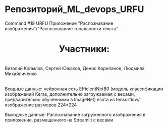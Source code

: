 # Репозиторий_ML_devops_URFU

Command #19 URFU
Приложение "Распознавание изображения"/"Распознование тональности текста"
<h1 align="center">Участники:</h1><br>
Виталий Копылов, Сергей Южаков, Денис Корепанов, Людмила Михайличенко <br><br>


Входные данные: нейронная сеть EfficientNetB0 (модель классификации изображений Keras, дополнительно загружаемая с весами, предварительно обученными в ImageNet) взята из tensorflow/ изображение размеров 224*224

Выходные данные: Распознавание загруженного изображения в приложение, размещенного на Streamlit с весами




